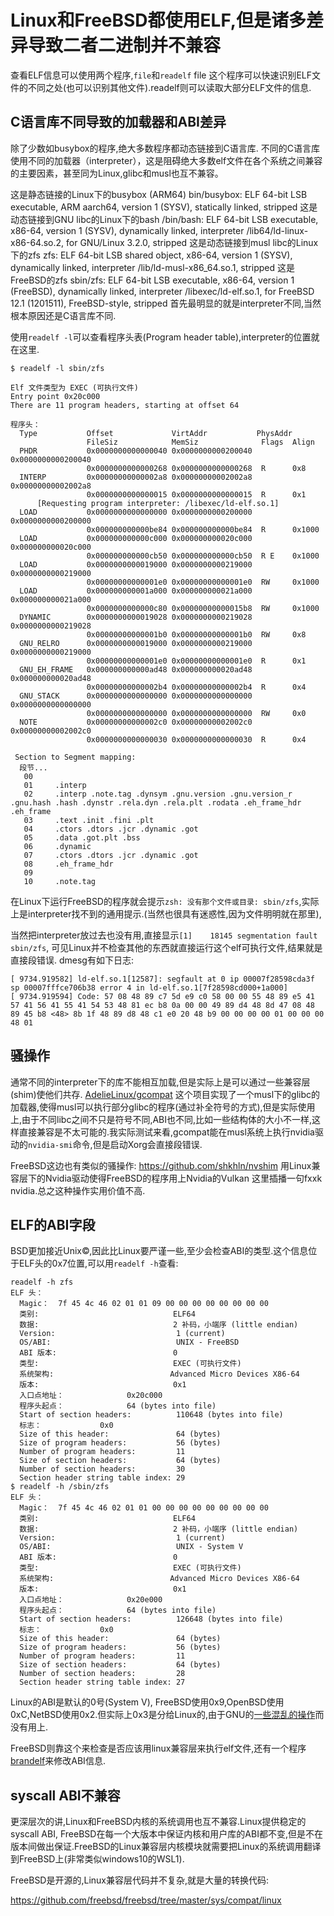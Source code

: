 # Linux和FreeBSD都使用ELF,但是诸多差异导致二者二进制并不兼容

查看ELF信息可以使用两个程序,`file`和`readelf`
file 这个程序可以快速识别ELF文件的不同之处(也可以识别其他文件).readelf则可以读取大部分ELF文件的信息.

## C语言库不同导致的加载器和ABI差异

除了少数如busybox的程序,绝大多数程序都动态链接到C语言库.
不同的C语言库使用不同的加载器（interpreter），这是阻碍绝大多数elf文件在各个系统之间兼容的主要因素，甚至同为Linux,glibc和musl也互不兼容。

这是静态链接的Linux下的busybox (ARM64)
bin/busybox: ELF 64-bit LSB executable, ARM aarch64, version 1 (SYSV), statically linked, stripped
这是动态链接到GNU libc的Linux下的bash
/bin/bash: ELF 64-bit LSB executable, x86-64, version 1 (SYSV), dynamically linked, interpreter /lib64/ld-linux-x86-64.so.2, for GNU/Linux 3.2.0, stripped
这是动态链接到musl libc的Linux下的zfs
zfs: ELF 64-bit LSB shared object, x86-64, version 1 (SYSV), dynamically linked, interpreter /lib/ld-musl-x86_64.so.1, stripped
这是FreeBSD的zfs
sbin/zfs: ELF 64-bit LSB executable, x86-64, version 1 (FreeBSD), dynamically linked, interpreter /libexec/ld-elf.so.1, for FreeBSD 12.1 (1201511), FreeBSD-style, stripped
首先最明显的就是interpreter不同,当然根本原因还是C语言库不同.

使用`readelf -l`可以查看程序头表(Program header table),interpreter的位置就在这里.

```output
$ readelf -l sbin/zfs

Elf 文件类型为 EXEC (可执行文件)
Entry point 0x20c000
There are 11 program headers, starting at offset 64

程序头：
  Type           Offset             VirtAddr           PhysAddr
                 FileSiz            MemSiz              Flags  Align
  PHDR           0x0000000000000040 0x0000000000200040 0x0000000000200040
                 0x0000000000000268 0x0000000000000268  R      0x8
  INTERP         0x00000000000002a8 0x00000000002002a8 0x00000000002002a8
                 0x0000000000000015 0x0000000000000015  R      0x1
      [Requesting program interpreter: /libexec/ld-elf.so.1]
  LOAD           0x0000000000000000 0x0000000000200000 0x0000000000200000
                 0x000000000000be84 0x000000000000be84  R      0x1000
  LOAD           0x000000000000c000 0x000000000020c000 0x000000000020c000
                 0x000000000000cb50 0x000000000000cb50  R E    0x1000
  LOAD           0x0000000000019000 0x0000000000219000 0x0000000000219000
                 0x00000000000001e0 0x00000000000001e0  RW     0x1000
  LOAD           0x000000000001a000 0x000000000021a000 0x000000000021a000
                 0x0000000000000c80 0x00000000000015b8  RW     0x1000
  DYNAMIC        0x0000000000019028 0x0000000000219028 0x0000000000219028
                 0x00000000000001b0 0x00000000000001b0  RW     0x8
  GNU_RELRO      0x0000000000019000 0x0000000000219000 0x0000000000219000
                 0x00000000000001e0 0x00000000000001e0  R      0x1
  GNU_EH_FRAME   0x000000000000ad48 0x000000000020ad48 0x000000000020ad48
                 0x00000000000002b4 0x00000000000002b4  R      0x4
  GNU_STACK      0x0000000000000000 0x0000000000000000 0x0000000000000000
                 0x0000000000000000 0x0000000000000000  RW     0x0
  NOTE           0x00000000000002c0 0x00000000002002c0 0x00000000002002c0
                 0x0000000000000030 0x0000000000000030  R      0x4

 Section to Segment mapping:
  段节...
   00
   01     .interp
   02     .interp .note.tag .dynsym .gnu.version .gnu.version_r .gnu.hash .hash .dynstr .rela.dyn .rela.plt .rodata .eh_frame_hdr .eh_frame
   03     .text .init .fini .plt
   04     .ctors .dtors .jcr .dynamic .got
   05     .data .got.plt .bss
   06     .dynamic
   07     .ctors .dtors .jcr .dynamic .got
   08     .eh_frame_hdr
   09
   10     .note.tag
```

在Linux下运行FreeBSD的程序就会提示`zsh: 没有那个文件或目录: sbin/zfs`,实际上是interpreter找不到的通用提示.(当然也很具有迷惑性,因为文件明明就在那里),

当然把interpreter放过去也没有用,直接显示`[1]    18145 segmentation fault  sbin/zfs`, 可见Linux并不检查其他的东西就直接运行这个elf可执行文件,结果就是直接段错误. dmesg有如下日志:

```
[ 9734.919582] ld-elf.so.1[12587]: segfault at 0 ip 00007f28598cda3f sp 00007fffce706b38 error 4 in ld-elf.so.1[7f28598cd000+1a000]
[ 9734.919594] Code: 57 08 48 89 c7 5d e9 c0 58 00 00 55 48 89 e5 41 57 41 56 41 55 41 54 53 48 81 ec b8 0a 00 00 49 89 d4 48 8d 47 08 48 89 45 b8 <48> 8b 1f 48 89 d8 48 c1 e0 20 48 b9 00 00 00 00 01 00 00 00 48 01
```

## 骚操作

通常不同的interpreter下的库不能相互加载,但是实际上是可以通过一些兼容层(shim)使他们共存.
[AdelieLinux/gcompat](https://github.com/AdelieLinux/gcompat) 这个项目实现了一个musl下的glibc的加载器,使得musl可以执行部分glibc的程序(通过补全符号的方式),但是实际使用上,由于不同libc之间不只是符号不同,ABI也不同,比如一些结构体的大小不一样,这样直接兼容是不太可能的.我实际测试来看,gcompat能在musl系统上执行nvidia驱动的`nvidia-smi`命令,但是启动Xorg会直接段错误.

FreeBSD这边也有类似的骚操作: https://github.com/shkhln/nvshim 用Linux兼容层下的Nvidia驱动使得FreeBSD的程序用上Nvidia的Vulkan
这里插播一句fxxk nvidia.总之这种操作实用价值不高.

## ELF的ABI字段

BSD更加接近Unix©,因此比Linux要严谨一些,至少会检查ABI的类型.这个信息位于ELF头的0x7位置,可以用`readelf -h`查看:

```
readelf -h zfs
ELF 头：
  Magic：  7f 45 4c 46 02 01 01 09 00 00 00 00 00 00 00 00
  类别:                              ELF64
  数据:                              2 补码，小端序 (little endian)
  Version:                           1 (current)
  OS/ABI:                            UNIX - FreeBSD
  ABI 版本:                          0
  类型:                              EXEC (可执行文件)
  系统架构:                          Advanced Micro Devices X86-64
  版本:                              0x1
  入口点地址：              0x20c000
  程序头起点：              64 (bytes into file)
  Start of section headers:          110648 (bytes into file)
  标志：             0x0
  Size of this header:               64 (bytes)
  Size of program headers:           56 (bytes)
  Number of program headers:         11
  Size of section headers:           64 (bytes)
  Number of section headers:         30
  Section header string table index: 29
$ readelf -h /sbin/zfs
ELF 头：
  Magic：  7f 45 4c 46 02 01 01 00 00 00 00 00 00 00 00 00
  类别:                              ELF64
  数据:                              2 补码，小端序 (little endian)
  Version:                           1 (current)
  OS/ABI:                            UNIX - System V
  ABI 版本:                          0
  类型:                              EXEC (可执行文件)
  系统架构:                          Advanced Micro Devices X86-64
  版本:                              0x1
  入口点地址：              0x20e000
  程序头起点：              64 (bytes into file)
  Start of section headers:          126648 (bytes into file)
  标志：             0x0
  Size of this header:               64 (bytes)
  Size of program headers:           56 (bytes)
  Number of program headers:         11
  Size of section headers:           64 (bytes)
  Number of section headers:         28
  Section header string table index: 27
```

Linux的ABI是默认的0号(System V), FreeBSD使用0x9,OpenBSD使用0xC,NetBSD使用0x2.但实际上0x3是分给Linux的,由于GNU的[一些混乱的操作](https://sourceware.org/bugzilla/show_bug.cgi?id=12913)而没有用上.

FreeBSD则靠这个来检查是否应该用linux兼容层来执行elf文件,还有一个程序[brandelf](https://www.freebsd.org/cgi/man.cgi?query=brandelf&sektion=1&manpath=freebsd-release-ports)来修改ABI信息.

## syscall ABI不兼容

更深层次的讲,Linux和FreeBSD内核的系统调用也互不兼容.Linux提供稳定的syscall ABI, FreeBSD在每一个大版本中保证内核和用户库的ABI都不变,但是不在版本间做出保证.FreeBSD的Linux兼容层内核模块就需要把Linux的系统调用翻译到FreeBSD上(非常类似windows10的WSL1).

FreeBSD是开源的,Linux兼容层代码并不复杂,就是大量的转换代码:

https://github.com/freebsd/freebsd/tree/master/sys/compat/linux